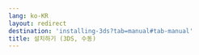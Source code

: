 ```yaml
---
lang: ko-KR
layout: redirect
destination: 'installing-3ds?tab=manual#tab-manual'
title: 설치하기 (3DS, 수동)
---
```


